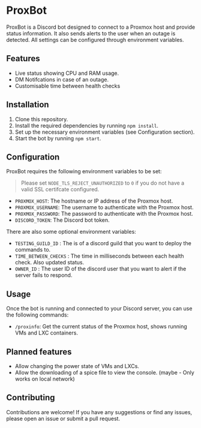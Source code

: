 # ProxBot

ProxBot is a Discord bot designed to connect to a Proxmox host and provide status information. It also sends alerts to the user when an outage is detected. All settings can be configured through environment variables.

## Features

- Live status showing CPU and RAM usage.
- DM Notifcations in case of an outage.
- Customisable time between health checks

## Installation

1. Clone this repository.
2. Install the required dependencies by running `npm install`.
3. Set up the necessary environment variables (see Configuration section).
4. Start the bot by running `npm start`.

## Configuration

ProxBot requires the following environment variables to be set:

> Please set `NODE_TLS_REJECT_UNAUTHORIZED` to `0` if you do not have a valid SSL certifcate configured.

- `PROXMOX_HOST`: The hostname or IP address of the Proxmox host.
- `PROXMOX_USERNAME`: The username to authenticate with the Proxmox host.
- `PROXMOX_PASSWORD`: The password to authenticate with the Proxmox host.
- `DISCORD_TOKEN`: The Discord bot token.

There are also some optional environment variables:

- `TESTING_GUILD_ID` : The is of a discord guild that you want to deploy the commands to.
- `TIME_BETWEEN_CHECKS` : The time in milliseconds between each health check. Also updated status.
- `OWNER_ID` : The user ID of the discord user that you want to alert if the server fails to respond.

## Usage

Once the bot is running and connected to your Discord server, you can use the following commands:

- `/proxinfo`: Get the current status of the Proxmox host, shows running VMs and LXC containers.

## Planned features

- Allow changing the power state of VMs and LXCs.
- Allow the downloading of a spice file to view the console. (maybe - Only works on local network)

## Contributing

Contributions are welcome! If you have any suggestions or find any issues, please open an issue or submit a pull request.
